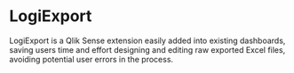 # LogiExport
LogiExport is a Qlik Sense extension easily added into existing dashboards, saving users time and effort designing and editing raw exported Excel files, avoiding potential user errors in the process.
